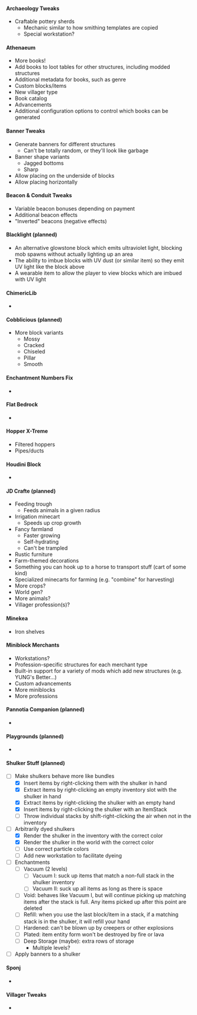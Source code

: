 #### Archaeology Tweaks

* Craftable pottery sherds
    * Mechanic similar to how smithing templates are copied
    * Special workstation?

#### Athenaeum

* More books!
* Add books to loot tables for other structures, including modded structures
* Additional metadata for books, such as genre
* Custom blocks/items
* New villager type
* Book catalog
* Advancements
* Additional configuration options to control which books can be generated

#### Banner Tweaks

* Generate banners for different structures
    * Can't be totally random, or they'll look like garbage
* Banner shape variants
    * Jagged bottoms
    * Sharp
* Allow placing on the underside of blocks
* Allow placing horizontally

#### Beacon & Conduit Tweaks

* Variable beacon bonuses depending on payment
* Additional beacon effects
* "Inverted" beacons (negative effects)

#### Blacklight (planned)

* An alternative glowstone block which emits ultraviolet light, blocking mob spawns without actually lighting up an area
* The ability to imbue blocks with UV dust (or similar item) so they emit UV light like the block above
* A wearable item to allow the player to view blocks which are imbued with UV light

#### ChimericLib

*

#### Cobblicious (planned)

* More block variants
    * Mossy
    * Cracked
    * Chiseled
    * Pillar
    * Smooth

#### Enchantment Numbers Fix

*

#### Flat Bedrock

*

#### Hopper X-Treme

* Filtered hoppers
* Pipes/ducts

#### Houdini Block

*

#### JD Crafte (planned)

* Feeding trough
    * Feeds animals in a given radius
* Irrigation minecart
    * Speeds up crop growth
* Fancy farmland
    * Faster growing
    * Self-hydrating
    * Can't be trampled
* Rustic furniture
* Farm-themed decorations
* Something you can hook up to a horse to transport stuff (cart of some kind)
* Specialized minecarts for farming (e.g. "combine" for harvesting)
* More crops?
* World gen?
* More animals?
* Villager profession(s)?

#### Minekea

* Iron shelves

#### Miniblock Merchants

* Workstations?
* Profession-specific structures for each merchant type
* Built-in support for a variety of mods which add new structures (e.g. YUNG's Better...)
* Custom advancements
* More miniblocks
* More professions

#### Pannotia Companion (planned)

*

#### Playgrounds (planned)

*

#### Shulker Stuff (planned)

* [ ] Make shulkers behave more like bundles
    * [x] Insert items by right-clicking them with the shulker in hand
    * [x] Extract items by right-clicking an empty inventory slot with the shulker in hand
    * [x] Extract items by right-clicking the shulker with an empty hand
    * [x] Insert items by right-clicking the shulker with an ItemStack
    * [ ] Throw individual stacks by shift-right-clicking the air when not in the inventory
* [ ] Arbitrarily dyed shulkers
    * [x] Render the shulker in the inventory with the correct color
    * [x] Render the shulker in the world with the correct color
    * [ ] Use correct particle colors
    * [ ] Add new workstation to facilitate dyeing
* [ ] Enchantments
    * [ ] Vacuum (2 levels)
        * [ ] Vacuum I: suck up items that match a non-full stack in the shulker inventory
        * [ ] Vacuum II: suck up all items as long as there is space
    * [ ] Void: behaves like Vacuum I, but will continue picking up matching items after the stack is full. Any
      items picked up after this point are deleted
    * [ ] Refill: when you use the last block/item in a stack, if a matching stack is in the shulker, it will refill
      your
      hand
    * [ ] Hardened: can't be blown up by creepers or other explosions
    * [ ] Plated: item entity form won't be destroyed by fire or lava
    * [ ] Deep Storage (maybe): extra rows of storage
        * Multiple levels?
* [ ] Apply banners to a shulker

#### Sponj

*

#### Villager Tweaks

* 
